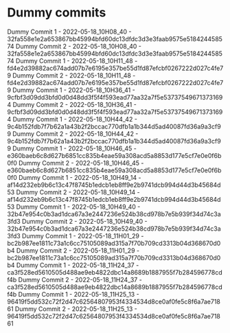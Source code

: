 # Dummy commits

Dummy Commit 1 - 2022-05-18_10H08_40 - 32fa558e1e2a653867bb45994bfd60dc13dfdc3d3e3faab9575e518424458574
Dummy Commit 2 - 2022-05-18_10H08_40 - 32fa558e1e2a653867bb45994bfd60dc13dfdc3d3e3faab9575e518424458574
Dummy Commit 1 - 2022-05-18_10H11_48 - fd4e2d39882ac674add07b7e6195e357be55d1fd87efcbf0267222d027c4fe79
Dummy Commit 2 - 2022-05-18_10H11_48 - fd4e2d39882ac674add07b7e6195e357be55d1fd87efcbf0267222d027c4fe79
Dummy Commit 1 - 2022-05-18_10H36_41 - 9cfbf3d09dd3bfd0d0d48dd3f5f4f593ead77aa32a7f5e537375496713731694
Dummy Commit 2 - 2022-05-18_10H36_41 - 9cfbf3d09dd3bfd0d0d48dd3f5f4f593ead77aa32a7f5e537375496713731694
Dummy Commit 1 - 2022-05-18_10H44_42 - 9c4b152fdb7f7b62a1a43b2f2bccac770dfb1a1b344d5ad40087fd36a9a3cf99
Dummy Commit 2 - 2022-05-18_10H44_42 - 9c4b152fdb7f7b62a1a43b2f2bccac770dfb1a1b344d5ad40087fd36a9a3cf99
Dummy Commit 1 - 2022-05-18_10H46_45 - e360baeb6c8d627b6851cc835b4eae59a308acd5a8853d177e5cf7e0e0f6b0f0
Dummy Commit 2 - 2022-05-18_10H46_45 - e360baeb6c8d627b6851cc835b4eae59a308acd5a8853d177e5cf7e0e0f6b0f0
Dummy Commit 1 - 2022-05-18_10H49_14 - af14d232eb9b6c13c47f8745b1edcb1eb8ff9e2b9741dcb994d44d3b45684d53
Dummy Commit 2 - 2022-05-18_10H49_14 - af14d232eb9b6c13c47f8745b1edcb1eb8ff9e2b9741dcb994d44d3b45684d53
Dummy Commit 1 - 2022-05-18_10H49_40 - 32b47e954c0b3ad1dca67a3e2447236e524b38cd978b7e5b939f34d74c3a3fd3
Dummy Commit 2 - 2022-05-18_10H49_40 - 32b47e954c0b3ad1dca67a3e2447236e524b38cd978b7e5b939f34d74c3a3fd3
Dummy Commit 1 - 2022-05-18_11H01_29 - bc2b987ee1811c73a1c6cc75105089ad315a7f70b709cd3313b04d368670d0b4
Dummy Commit 2 - 2022-05-18_11H01_29 - bc2b987ee1811c73a1c6cc75105089ad315a7f70b709cd3313b04d368670d0b4
Dummy Commit 1 - 2022-05-18_11H24_37 - ca3f528ed5610505d488ae9eb4822dbc14a8689b1887955f7b284596778cdf4b
Dummy Commit 2 - 2022-05-18_11H24_37 - ca3f528ed5610505d488ae9eb4822dbc14a8689b1887955f7b284596778cdf4b
Dummy Commit 1 - 2022-05-18_11H25_13 - 96419f5dd532c72f2d47c62564807953f4334534d8ce0af0fe5c8f6a7ae71861
Dummy Commit 2 - 2022-05-18_11H25_13 - 96419f5dd532c72f2d47c62564807953f4334534d8ce0af0fe5c8f6a7ae71861
